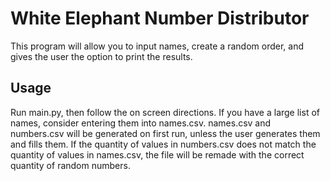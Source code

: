# White Elephant Number Distributor
This program will allow you to input names, create a random order, and gives the user the option to print the results.

## Usage
Run main.py, then follow the on screen directions. If you have a large list of names, consider entering them into names.csv. names.csv and numbers.csv will be generated on first run, unless the user generates them and fills them. If the quantity of values in numbers.csv does not match the quantity of values in names.csv, the file will be remade with the correct quantity of random numbers.
